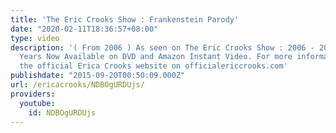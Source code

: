 ```yaml
---
title: 'The Eric Crooks Show : Frankenstein Parody'
date: "2020-02-11T18:36:57+08:00"
type: video
description: '( From 2006 ) As seen on The Eric Crooks Show : 2006 - 2009 The Early
  Years Now Available on DVD and Amazon Instant Video. For more information, visit
  the official Erica Crooks website on officialericcrooks.com'
publishdate: "2015-09-20T00:50:09.000Z"
url: /ericacrooks/NDBOgURDUjs/
providers:
  youtube:
    id: NDBOgURDUjs
---
```

